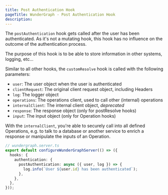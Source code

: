 ```yaml
---
title: Post Authentication Hook
pageTitle: WunderGraph - Post Authentication Hook
description:
---
```


The `postAuthentication` hook gets called after the user has been authenticated.
As it's not a mutating hook,
this hook has no influence on the outcome of the authentication process.

The purpose of this hook is to be able to store information in other systems,
logging, etc...

Similar to all other hooks,
the `customResolve` hook is called with the following parameters:

- `user`: The user object when the user is authenticated
- `clientRequest`: The original client request object, including Headers
- `log`: The logger object
- `operations`: The operations client, used to call other (internal) operations
- `internalClient`: The internal client object, _deprecated_
- `response`: The response object (only for postResolve hooks)
- `input`: The input object (only for Operation hooks)

With the `internalClient`,
you're able to securely call into all defined Operations,
e.g. to talk to a database or another service to enrich a response or manipulate the inputs of an Operation.

```typescript
// wundergraph.server.ts
export default configureWunderGraphServer(() => ({
  hooks: {
    authentication: {
      postAuthentication: async ({ user, log }) => {
        log.info(`User ${user.id} has been authenticated`);
      },
    },
  },
}));
```

